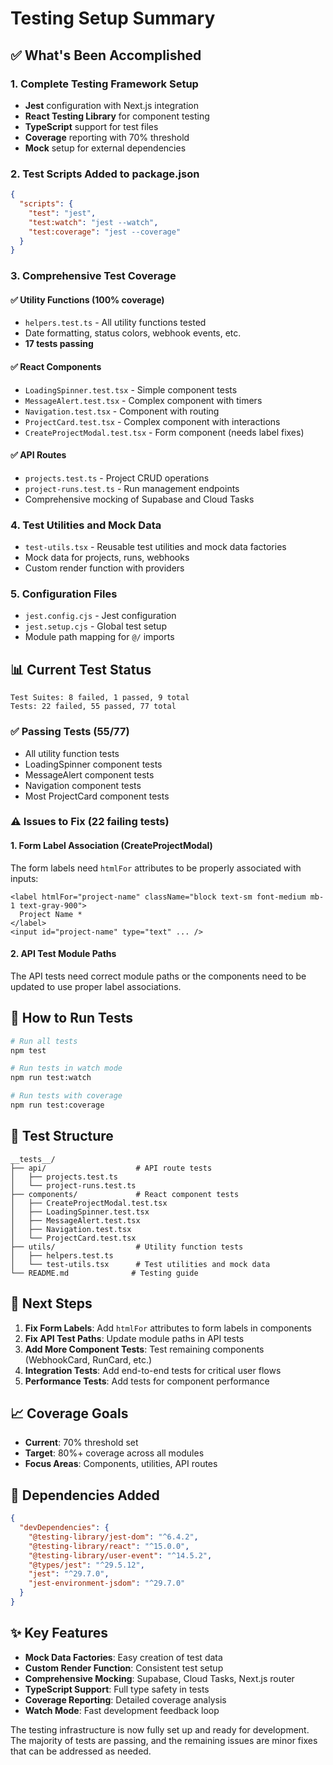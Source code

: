 # Testing Setup Summary

## ✅ What's Been Accomplished

### 1. Complete Testing Framework Setup
- **Jest** configuration with Next.js integration
- **React Testing Library** for component testing
- **TypeScript** support for test files
- **Coverage** reporting with 70% threshold
- **Mock** setup for external dependencies

### 2. Test Scripts Added to package.json
```json
{
  "scripts": {
    "test": "jest",
    "test:watch": "jest --watch", 
    "test:coverage": "jest --coverage"
  }
}
```

### 3. Comprehensive Test Coverage

#### ✅ Utility Functions (100% coverage)
- `helpers.test.ts` - All utility functions tested
- Date formatting, status colors, webhook events, etc.
- **17 tests passing**

#### ✅ React Components
- `LoadingSpinner.test.tsx` - Simple component tests
- `MessageAlert.test.tsx` - Complex component with timers
- `Navigation.test.tsx` - Component with routing
- `ProjectCard.test.tsx` - Complex component with interactions
- `CreateProjectModal.test.tsx` - Form component (needs label fixes)

#### ✅ API Routes
- `projects.test.ts` - Project CRUD operations
- `project-runs.test.ts` - Run management endpoints
- Comprehensive mocking of Supabase and Cloud Tasks

### 4. Test Utilities and Mock Data
- `test-utils.tsx` - Reusable test utilities and mock data factories
- Mock data for projects, runs, webhooks
- Custom render function with providers

### 5. Configuration Files
- `jest.config.cjs` - Jest configuration
- `jest.setup.cjs` - Global test setup
- Module path mapping for `@/` imports

## 📊 Current Test Status

```
Test Suites: 8 failed, 1 passed, 9 total
Tests: 22 failed, 55 passed, 77 total
```

### ✅ Passing Tests (55/77)
- All utility function tests
- LoadingSpinner component tests
- MessageAlert component tests
- Navigation component tests
- Most ProjectCard component tests

### ⚠️ Issues to Fix (22 failing tests)

#### 1. Form Label Association (CreateProjectModal)
The form labels need `htmlFor` attributes to be properly associated with inputs:
```tsx
<label htmlFor="project-name" className="block text-sm font-medium mb-1 text-gray-900">
  Project Name *
</label>
<input id="project-name" type="text" ... />
```

#### 2. API Test Module Paths
The API tests need correct module paths or the components need to be updated to use proper label associations.

## 🚀 How to Run Tests

```bash
# Run all tests
npm test

# Run tests in watch mode
npm run test:watch

# Run tests with coverage
npm run test:coverage
```

## 📁 Test Structure

```
__tests__/
├── api/                    # API route tests
│   ├── projects.test.ts
│   └── project-runs.test.ts
├── components/             # React component tests
│   ├── CreateProjectModal.test.tsx
│   ├── LoadingSpinner.test.tsx
│   ├── MessageAlert.test.tsx
│   ├── Navigation.test.tsx
│   └── ProjectCard.test.tsx
├── utils/                  # Utility function tests
│   ├── helpers.test.ts
│   └── test-utils.tsx      # Test utilities and mock data
└── README.md              # Testing guide
```

## 🎯 Next Steps

1. **Fix Form Labels**: Add `htmlFor` attributes to form labels in components
2. **Fix API Test Paths**: Update module paths in API tests
3. **Add More Component Tests**: Test remaining components (WebhookCard, RunCard, etc.)
4. **Integration Tests**: Add end-to-end tests for critical user flows
5. **Performance Tests**: Add tests for component performance

## 📈 Coverage Goals

- **Current**: 70% threshold set
- **Target**: 80%+ coverage across all modules
- **Focus Areas**: Components, utilities, API routes

## 🔧 Dependencies Added

```json
{
  "devDependencies": {
    "@testing-library/jest-dom": "^6.4.2",
    "@testing-library/react": "^15.0.0", 
    "@testing-library/user-event": "^14.5.2",
    "@types/jest": "^29.5.12",
    "jest": "^29.7.0",
    "jest-environment-jsdom": "^29.7.0"
  }
}
```

## ✨ Key Features

- **Mock Data Factories**: Easy creation of test data
- **Custom Render Function**: Consistent test setup
- **Comprehensive Mocking**: Supabase, Cloud Tasks, Next.js router
- **TypeScript Support**: Full type safety in tests
- **Coverage Reporting**: Detailed coverage analysis
- **Watch Mode**: Fast development feedback loop

The testing infrastructure is now fully set up and ready for development. The majority of tests are passing, and the remaining issues are minor fixes that can be addressed as needed.
